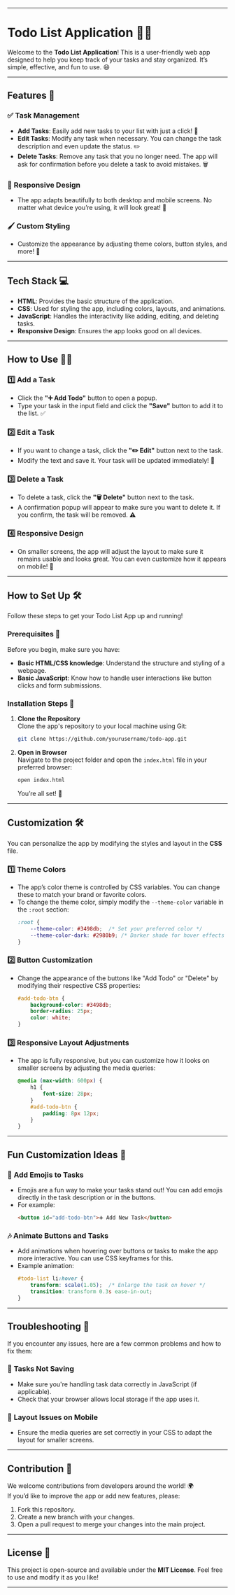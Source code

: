 

---

# Todo List Application 📝✨

Welcome to the **Todo List Application**! This is a user-friendly web app designed to help you keep track of your tasks and stay organized. It’s simple, effective, and fun to use. 😄

---

## Features 🚀

### ✅ **Task Management**
- **Add Tasks**: Easily add new tasks to your list with just a click! 🎉
- **Edit Tasks**: Modify any task when necessary. You can change the task description and even update the status. ✏️
- **Delete Tasks**: Remove any task that you no longer need. The app will ask for confirmation before you delete a task to avoid mistakes. 🗑️
  
### 📱 **Responsive Design**
- The app adapts beautifully to both desktop and mobile screens. No matter what device you’re using, it will look great! 📲

### 🖌️ **Custom Styling**
- Customize the appearance by adjusting theme colors, button styles, and more! 🌈

---

## Tech Stack 💻

- **HTML**: Provides the basic structure of the application.
- **CSS**: Used for styling the app, including colors, layouts, and animations.
- **JavaScript**: Handles the interactivity like adding, editing, and deleting tasks.
- **Responsive Design**: Ensures the app looks good on all devices.

---

## How to Use 🧑‍💻

### 1️⃣ **Add a Task**
   - Click the **"➕ Add Todo"** button to open a popup.
   - Type your task in the input field and click the **"Save"** button to add it to the list. ✅

### 2️⃣ **Edit a Task**
   - If you want to change a task, click the **"✏️ Edit"** button next to the task.
   - Modify the text and save it. Your task will be updated immediately! 🔄

### 3️⃣ **Delete a Task**
   - To delete a task, click the **"🗑️ Delete"** button next to the task.
   - A confirmation popup will appear to make sure you want to delete it. If you confirm, the task will be removed. ⚠️

### 4️⃣ **Responsive Design**
   - On smaller screens, the app will adjust the layout to make sure it remains usable and looks great. You can even customize how it appears on mobile! 📱

---

## How to Set Up 🛠️

Follow these steps to get your Todo List App up and running!

### Prerequisites 🔧
Before you begin, make sure you have:
- **Basic HTML/CSS knowledge**: Understand the structure and styling of a webpage.
- **Basic JavaScript**: Know how to handle user interactions like button clicks and form submissions.

### Installation Steps 🏁

1. **Clone the Repository**  
   Clone the app's repository to your local machine using Git:
   ```bash
   git clone https://github.com/yourusername/todo-app.git
   ```

2. **Open in Browser**  
   Navigate to the project folder and open the `index.html` file in your preferred browser:
   ```bash
   open index.html
   ```
   You’re all set! 🎉

---

## Customization 🛠️

You can personalize the app by modifying the styles and layout in the **CSS** file. 

### 1️⃣ **Theme Colors**
   - The app’s color theme is controlled by CSS variables. You can change these to match your brand or favorite colors.
   - To change the theme color, simply modify the `--theme-color` variable in the `:root` section:
     ```css
     :root {
         --theme-color: #3498db;  /* Set your preferred color */
         --theme-color-dark: #2980b9; /* Darker shade for hover effects */
     }
     ```

### 2️⃣ **Button Customization**
   - Change the appearance of the buttons like "Add Todo" or "Delete" by modifying their respective CSS properties:
     ```css
     #add-todo-btn {
         background-color: #3498db;
         border-radius: 25px;
         color: white;
     }
     ```

### 3️⃣ **Responsive Layout Adjustments**
   - The app is fully responsive, but you can customize how it looks on smaller screens by adjusting the media queries:
     ```css
     @media (max-width: 600px) {
         h1 {
             font-size: 28px;
         }
         #add-todo-btn {
             padding: 8px 12px;
         }
     }
     ```

---

## Fun Customization Ideas 🎨

### 🌟 **Add Emojis to Tasks**
   - Emojis are a fun way to make your tasks stand out! You can add emojis directly in the task description or in the buttons.
   - For example:
     ```html
     <button id="add-todo-btn">➕ Add New Task</button>
     ```

### 🎶 **Animate Buttons and Tasks**
   - Add animations when hovering over buttons or tasks to make the app more interactive. You can use CSS keyframes for this.
   - Example animation:
     ```css
     #todo-list li:hover {
         transform: scale(1.05);  /* Enlarge the task on hover */
         transition: transform 0.3s ease-in-out;
     }
     ```

---

## Troubleshooting 🔧

If you encounter any issues, here are a few common problems and how to fix them:

### 🛑 **Tasks Not Saving**
   - Make sure you're handling task data correctly in JavaScript (if applicable).
   - Check that your browser allows local storage if the app uses it.

### 🛑 **Layout Issues on Mobile**
   - Ensure the media queries are set correctly in your CSS to adapt the layout for smaller screens.

---

## Contribution 🤝

We welcome contributions from developers around the world! 🌍  
If you’d like to improve the app or add new features, please:
1. Fork this repository.
2. Create a new branch with your changes.
3. Open a pull request to merge your changes into the main project.

---

## License 📜

This project is open-source and available under the **MIT License**. Feel free to use and modify it as you like!

---


